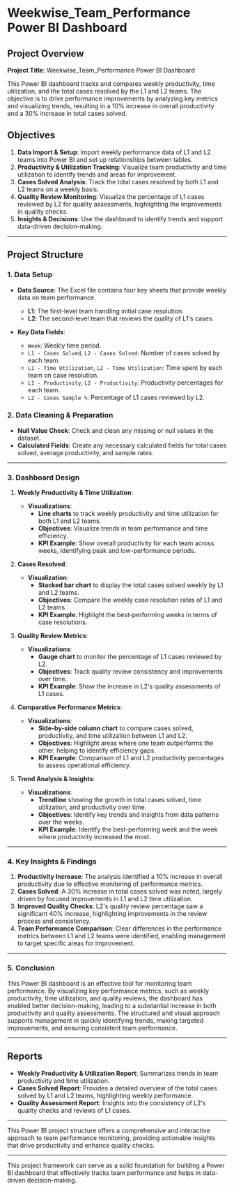 # **Weekwise_Team_Performance Power BI Dashboard**

## **Project Overview**

**Project Title**: Weekwise_Team_Performance Power BI Dashboard

This Power BI dashboard tracks and compares weekly productivity, time utilization, and the total cases resolved by the L1 and L2 teams. The objective is to drive performance improvements by analyzing key metrics and visualizing trends, resulting in a 10% increase in overall productivity and a 30% increase in total cases solved.

## **Objectives**

1. **Data Import & Setup**: Import weekly performance data of L1 and L2 teams into Power BI and set up relationships between tables.
2. **Productivity & Utilization Tracking**: Visualize team productivity and time utilization to identify trends and areas for improvement.
3. **Cases Solved Analysis**: Track the total cases resolved by both L1 and L2 teams on a weekly basis.
4. **Quality Review Monitoring**: Visualize the percentage of L1 cases reviewed by L2 for quality assessments, highlighting the improvements in quality checks.
5. **Insights & Decisions**: Use the dashboard to identify trends and support data-driven decision-making.

---

## **Project Structure**

### 1. **Data Setup**

- **Data Source**: The Excel file contains four key sheets that provide weekly data on team performance.
  - **L1**: The first-level team handling initial case resolution.
  - **L2**: The second-level team that reviews the quality of L1's cases.
  
- **Key Data Fields**:
  - `Week`: Weekly time period.
  - `L1 - Cases Solved`, `L2 - Cases Solved`: Number of cases solved by each team.
  - `L1 - Time Utilization`, `L2 - Time Utilization`: Time spent by each team on case resolution.
  - `L1 - Productivity`, `L2 - Productivity`: Productivity percentages for each team.
  - `L2 - Cases Sample %`: Percentage of L1 cases reviewed by L2.

### 2. **Data Cleaning & Preparation**

- **Null Value Check**: Check and clean any missing or null values in the dataset.
- **Calculated Fields**: Create any necessary calculated fields for total cases solved, average productivity, and sample rates.

---

### 3. **Dashboard Design**

1. **Weekly Productivity & Time Utilization**:
   - **Visualizations**:
     - **Line charts** to track weekly productivity and time utilization for both L1 and L2 teams.
     - **Objectives**: Visualize trends in team performance and time efficiency.
     - **KPI Example**: Show overall productivity for each team across weeks, identifying peak and low-performance periods.

2. **Cases Resolved**:
   - **Visualization**:
     - **Stacked bar chart** to display the total cases solved weekly by L1 and L2 teams.
     - **Objectives**: Compare the weekly case resolution rates of L1 and L2 teams.
     - **KPI Example**: Highlight the best-performing weeks in terms of case resolutions.

3. **Quality Review Metrics**:
   - **Visualizations**:
     - **Gauge chart** to monitor the percentage of L1 cases reviewed by L2.
     - **Objectives**: Track quality review consistency and improvements over time.
     - **KPI Example**: Show the increase in L2's quality assessments of L1 cases.

4. **Comparative Performance Metrics**:
   - **Visualizations**:
     - **Side-by-side column chart** to compare cases solved, productivity, and time utilization between L1 and L2.
     - **Objectives**: Highlight areas where one team outperforms the other, helping to identify efficiency gaps.
     - **KPI Example**: Comparison of L1 and L2 productivity percentages to assess operational efficiency.

5. **Trend Analysis & Insights**:
   - **Visualizations**:
     - **Trendline** showing the growth in total cases solved, time utilization, and productivity over time.
     - **Objectives**: Identify key trends and insights from data patterns over the weeks.
     - **KPI Example**: Identify the best-performing week and the week where productivity increased the most.

---

### 4. **Key Insights & Findings**

1. **Productivity Increase**: The analysis identified a 10% increase in overall productivity due to effective monitoring of performance metrics.
2. **Cases Solved**: A 30% increase in total cases solved was noted, largely driven by focused improvements in L1 and L2 time utilization.
3. **Improved Quality Checks**: L2's quality review percentage saw a significant 40% increase, highlighting improvements in the review process and consistency.
4. **Team Performance Comparison**: Clear differences in the performance metrics between L1 and L2 teams were identified, enabling management to target specific areas for improvement.

---

### 5. **Conclusion**

This Power BI dashboard is an effective tool for monitoring team performance. By visualizing key performance metrics, such as weekly productivity, time utilization, and quality reviews, the dashboard has enabled better decision-making, leading to a substantial increase in both productivity and quality assessments. The structured and visual approach supports management in quickly identifying trends, making targeted improvements, and ensuring consistent team performance.

---

## **Reports**

- **Weekly Productivity & Utilization Report**: Summarizes trends in team productivity and time utilization.
- **Cases Solved Report**: Provides a detailed overview of the total cases solved by L1 and L2 teams, highlighting weekly performance.
- **Quality Assessment Report**: Insights into the consistency of L2's quality checks and reviews of L1 cases.

---

This Power BI project structure offers a comprehensive and interactive approach to team performance monitoring, providing actionable insights that drive productivity and enhance quality checks.

--- 

This project framework can serve as a solid foundation for building a Power BI dashboard that effectively tracks team performance and helps in data-driven decision-making.

